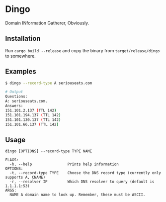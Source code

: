 # Dingo

Domain INformation Gatherer, Obviously.

## Installation

Run `cargo build --release` and copy the binary from `target/release/dingo` to somewhere.

## Examples
```sh
$ dingo --record-type A seriouseats.com

# Output
Questions:
A: seriouseats.com.
Answers:
151.101.2.137 (TTL 142)
151.101.194.137 (TTL 142)
151.101.130.137 (TTL 142)
151.101.66.137 (TTL 142)
```

## Usage
```
dingo [OPTIONS] --record-type TYPE NAME

FLAGS:
  -h, --help                Prints help information
OPTIONS:
  -t, --record-type TYPE    Choose the DNS record type (currently only supports A, CNAME)
  -r, --resolver IP         Which DNS resolver to query (default is 1.1.1.1:53)
ARGS:
  NAME A domain name to look up. Remember, these must be ASCII.
```
